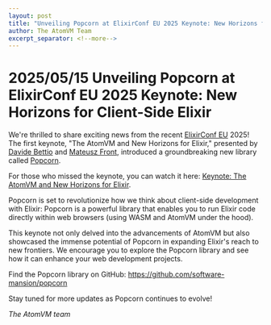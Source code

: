```yaml
---
layout: post
title: "Unveiling Popcorn at ElixirConf EU 2025 Keynote: New Horizons for Client-Side Elixir"
author: The AtomVM Team
excerpt_separator: <!--more-->
---
```

# 2025/05/15 Unveiling Popcorn at ElixirConf EU 2025 Keynote: New Horizons for Client-Side Elixir

We're thrilled to share exciting news from the recent [ElixirConf EU](https://www.elixirconf.eu/) 2025! The first keynote, "The AtomVM and New Horizons for Elixir," presented by [Davide Bettio](https://uninstall.it/) and [Mateusz Front](https://github.com/mat-hek), introduced a groundbreaking new library called [Popcorn](https://github.com/software-mansion/popcorn).

For those who missed the keynote, you can watch it here: [Keynote: The AtomVM and New Horizons for Elixir](https://www.youtube.com/watch?v=ep--rQO1FRI).

Popcorn is set to revolutionize how we think about client-side development with Elixir: Popcorn is a powerful library that enables you to run Elixir code directly within web browsers (using WASM and AtomVM under the hood).

This keynote not only delved into the advancements of AtomVM but also showcased the immense potential of Popcorn in expanding Elixir's reach to new frontiers. We encourage you to explore the Popcorn library and see how it can enhance your web development projects.

Find the Popcorn library on GitHub: https://github.com/software-mansion/popcorn

Stay tuned for more updates as Popcorn continues to evolve!

_The AtomVM team_
